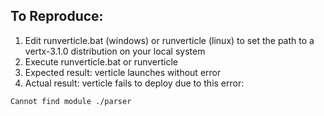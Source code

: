 ## To Reproduce:

1. Edit runverticle.bat (windows) or runverticle (linux) to set the path to a vertx-3.1.0 distribution on your local system
2. Execute runverticle.bat or runverticle
3. Expected result: verticle launches without error
4. Actual result: verticle fails to deploy due to this error:
```
Cannot find module ./parser
```